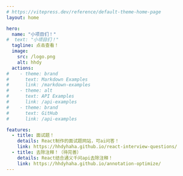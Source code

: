 ```yaml
---
# https://vitepress.dev/reference/default-theme-home-page
layout: home

hero:
  name: "小项目们！"
#  text: "小项目们！"
  tagline: 点击查看！
  image:
    src: /logo.png
    alt: hhdy
  actions:
#    - theme: brand
#      text: Markdown Examples
#      link: /markdown-examples
#    - theme: alt
#      text: API Examples
#      link: /api-examples
#    - theme: brand
#      text: GitHub
#      link: /api-examples

features:
  - title: 面试题！
    details: React制作的面试题网站，可ai问答！
    link: https://hhdyhaha.github.io/react-interview-questions/
  - title: 去除注释！（待完善）
    details: React结合通义千问api去除注释！
    link: https://hhdyhaha.github.io/annotation-optimize/
---
```


